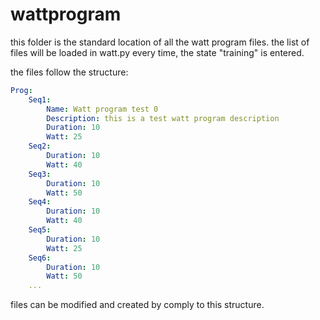 # wattprogram
this folder is the standard location of all the watt program files.
the list of files will be loaded in watt.py every time, the state "training"
is entered.

the files follow the structure:

```yaml
Prog:
    Seq1:
        Name: Watt program test 0
        Description: this is a test watt program description
        Duration: 10
        Watt: 25
    Seq2:
        Duration: 10
        Watt: 40
    Seq3:
        Duration: 10
        Watt: 50
    Seq4:
        Duration: 10
        Watt: 40
    Seq5:
        Duration: 10
        Watt: 25
    Seq6:
        Duration: 10
        Watt: 50
    ...
```

files can be modified and created by comply to this structure.
